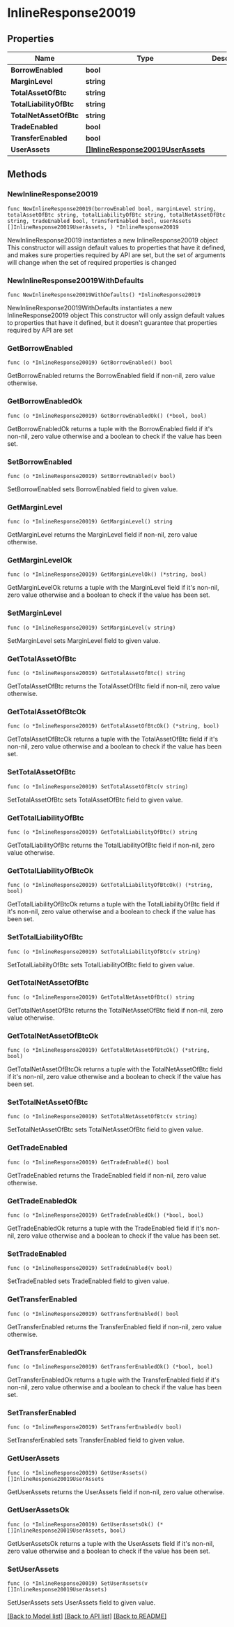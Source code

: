 # InlineResponse20019

## Properties

Name | Type | Description | Notes
------------ | ------------- | ------------- | -------------
**BorrowEnabled** | **bool** |  | 
**MarginLevel** | **string** |  | 
**TotalAssetOfBtc** | **string** |  | 
**TotalLiabilityOfBtc** | **string** |  | 
**TotalNetAssetOfBtc** | **string** |  | 
**TradeEnabled** | **bool** |  | 
**TransferEnabled** | **bool** |  | 
**UserAssets** | [**[]InlineResponse20019UserAssets**](InlineResponse20019UserAssets.md) |  | 

## Methods

### NewInlineResponse20019

`func NewInlineResponse20019(borrowEnabled bool, marginLevel string, totalAssetOfBtc string, totalLiabilityOfBtc string, totalNetAssetOfBtc string, tradeEnabled bool, transferEnabled bool, userAssets []InlineResponse20019UserAssets, ) *InlineResponse20019`

NewInlineResponse20019 instantiates a new InlineResponse20019 object
This constructor will assign default values to properties that have it defined,
and makes sure properties required by API are set, but the set of arguments
will change when the set of required properties is changed

### NewInlineResponse20019WithDefaults

`func NewInlineResponse20019WithDefaults() *InlineResponse20019`

NewInlineResponse20019WithDefaults instantiates a new InlineResponse20019 object
This constructor will only assign default values to properties that have it defined,
but it doesn't guarantee that properties required by API are set

### GetBorrowEnabled

`func (o *InlineResponse20019) GetBorrowEnabled() bool`

GetBorrowEnabled returns the BorrowEnabled field if non-nil, zero value otherwise.

### GetBorrowEnabledOk

`func (o *InlineResponse20019) GetBorrowEnabledOk() (*bool, bool)`

GetBorrowEnabledOk returns a tuple with the BorrowEnabled field if it's non-nil, zero value otherwise
and a boolean to check if the value has been set.

### SetBorrowEnabled

`func (o *InlineResponse20019) SetBorrowEnabled(v bool)`

SetBorrowEnabled sets BorrowEnabled field to given value.


### GetMarginLevel

`func (o *InlineResponse20019) GetMarginLevel() string`

GetMarginLevel returns the MarginLevel field if non-nil, zero value otherwise.

### GetMarginLevelOk

`func (o *InlineResponse20019) GetMarginLevelOk() (*string, bool)`

GetMarginLevelOk returns a tuple with the MarginLevel field if it's non-nil, zero value otherwise
and a boolean to check if the value has been set.

### SetMarginLevel

`func (o *InlineResponse20019) SetMarginLevel(v string)`

SetMarginLevel sets MarginLevel field to given value.


### GetTotalAssetOfBtc

`func (o *InlineResponse20019) GetTotalAssetOfBtc() string`

GetTotalAssetOfBtc returns the TotalAssetOfBtc field if non-nil, zero value otherwise.

### GetTotalAssetOfBtcOk

`func (o *InlineResponse20019) GetTotalAssetOfBtcOk() (*string, bool)`

GetTotalAssetOfBtcOk returns a tuple with the TotalAssetOfBtc field if it's non-nil, zero value otherwise
and a boolean to check if the value has been set.

### SetTotalAssetOfBtc

`func (o *InlineResponse20019) SetTotalAssetOfBtc(v string)`

SetTotalAssetOfBtc sets TotalAssetOfBtc field to given value.


### GetTotalLiabilityOfBtc

`func (o *InlineResponse20019) GetTotalLiabilityOfBtc() string`

GetTotalLiabilityOfBtc returns the TotalLiabilityOfBtc field if non-nil, zero value otherwise.

### GetTotalLiabilityOfBtcOk

`func (o *InlineResponse20019) GetTotalLiabilityOfBtcOk() (*string, bool)`

GetTotalLiabilityOfBtcOk returns a tuple with the TotalLiabilityOfBtc field if it's non-nil, zero value otherwise
and a boolean to check if the value has been set.

### SetTotalLiabilityOfBtc

`func (o *InlineResponse20019) SetTotalLiabilityOfBtc(v string)`

SetTotalLiabilityOfBtc sets TotalLiabilityOfBtc field to given value.


### GetTotalNetAssetOfBtc

`func (o *InlineResponse20019) GetTotalNetAssetOfBtc() string`

GetTotalNetAssetOfBtc returns the TotalNetAssetOfBtc field if non-nil, zero value otherwise.

### GetTotalNetAssetOfBtcOk

`func (o *InlineResponse20019) GetTotalNetAssetOfBtcOk() (*string, bool)`

GetTotalNetAssetOfBtcOk returns a tuple with the TotalNetAssetOfBtc field if it's non-nil, zero value otherwise
and a boolean to check if the value has been set.

### SetTotalNetAssetOfBtc

`func (o *InlineResponse20019) SetTotalNetAssetOfBtc(v string)`

SetTotalNetAssetOfBtc sets TotalNetAssetOfBtc field to given value.


### GetTradeEnabled

`func (o *InlineResponse20019) GetTradeEnabled() bool`

GetTradeEnabled returns the TradeEnabled field if non-nil, zero value otherwise.

### GetTradeEnabledOk

`func (o *InlineResponse20019) GetTradeEnabledOk() (*bool, bool)`

GetTradeEnabledOk returns a tuple with the TradeEnabled field if it's non-nil, zero value otherwise
and a boolean to check if the value has been set.

### SetTradeEnabled

`func (o *InlineResponse20019) SetTradeEnabled(v bool)`

SetTradeEnabled sets TradeEnabled field to given value.


### GetTransferEnabled

`func (o *InlineResponse20019) GetTransferEnabled() bool`

GetTransferEnabled returns the TransferEnabled field if non-nil, zero value otherwise.

### GetTransferEnabledOk

`func (o *InlineResponse20019) GetTransferEnabledOk() (*bool, bool)`

GetTransferEnabledOk returns a tuple with the TransferEnabled field if it's non-nil, zero value otherwise
and a boolean to check if the value has been set.

### SetTransferEnabled

`func (o *InlineResponse20019) SetTransferEnabled(v bool)`

SetTransferEnabled sets TransferEnabled field to given value.


### GetUserAssets

`func (o *InlineResponse20019) GetUserAssets() []InlineResponse20019UserAssets`

GetUserAssets returns the UserAssets field if non-nil, zero value otherwise.

### GetUserAssetsOk

`func (o *InlineResponse20019) GetUserAssetsOk() (*[]InlineResponse20019UserAssets, bool)`

GetUserAssetsOk returns a tuple with the UserAssets field if it's non-nil, zero value otherwise
and a boolean to check if the value has been set.

### SetUserAssets

`func (o *InlineResponse20019) SetUserAssets(v []InlineResponse20019UserAssets)`

SetUserAssets sets UserAssets field to given value.



[[Back to Model list]](../README.md#documentation-for-models) [[Back to API list]](../README.md#documentation-for-api-endpoints) [[Back to README]](../README.md)


